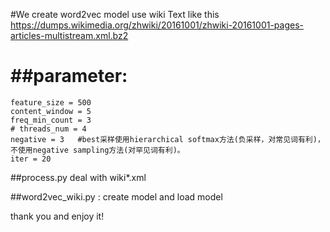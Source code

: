 #We create word2vec model use wiki Text like this https://dumps.wikimedia.org/zhwiki/20161001/zhwiki-20161001-pages-articles-multistream.xml.bz2

##

##parameter:
=================================
    feature_size = 500
    content_window = 5
    freq_min_count = 3
    # threads_num = 4
    negative = 3   #best采样使用hierarchical softmax方法(负采样，对常见词有利)，不使用negative sampling方法(对罕见词有利)。
    iter = 20

##process.py deal with wiki*.xml

##word2vec_wiki.py : create model and load model


thank you and enjoy it!
